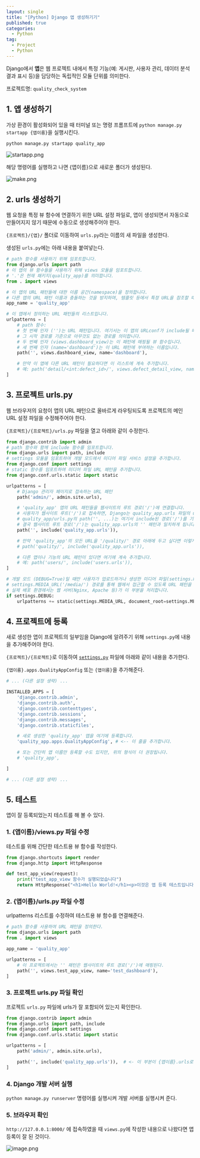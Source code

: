 ```yaml
---
layout: single
title: "[Python] Django 앱 생성하기기"
published: true
categories:
  - Python
tag:
  - Project
  - Python
---
```


Django에서 **앱**은 웹 프로젝트 내에서 특정 기능(예: 게시판, 사용자 관리, 데이터 분석 결과 표시 등)을 담당하는 독립적인 모듈 단위를 의미한다.

프로젝트명: `quality_check_system`

## 1. 앱 생성하기

가상 환경이 활성화되어 있을 때 터미널 또는 명령 프롬프트에 `python manage.py startapp {앱이름}`을 실행시킨다.

```python
python manage.py startapp quality_app
```

![startapp.png](startapp.png)

해당 명령어를 실행하고 나면 {앱이름}으로 새로운 폴더가 생성된다.

![make.png](make.png)

## 2. urls 생성하기

웹 요청을 특정 뷰 함수에 연결하기 위한 URL 설정 파일로, 앱이 생성되면서 자동으로 만들어지지 않기 때문에 수동으로 생성해주어야 한다.

`{프로젝트}/{앱}/` 폴더로 이동하여 `urls.py`라는 이름의 새 파일을 생성한다.

생성된 `urls.py`에는 아래 내용을 붙여넣는다.

```python
# path 함수를 사용하기 위해 임포트합니다.
from django.urls import path
# 이 앱의 뷰 함수들을 사용하기 위해 views 모듈을 임포트합니다.
# '.'은 현재 패키지(quality_app)를 의미합니다.
from . import views

# 이 앱의 URL 패턴들에 대한 이름 공간(namespace)을 정의합니다.
# 다른 앱의 URL 패턴 이름과 충돌하는 것을 방지하며, 템플릿 등에서 특정 URL을 참조할 때 유용합니다.
app_name = 'quality_app'

# 이 앱에서 정의하는 URL 패턴들의 리스트입니다.
urlpatterns = [
    # path 함수:
    # 첫 번째 인자 ('')는 URL 패턴입니다. 여기서는 이 앱의 URLconf가 include될 때
    # 그 시작 경로를 기준으로 아무것도 없는 경로를 의미합니다.
    # 두 번째 인자 (views.dashboard_view)는 이 패턴에 매핑될 뷰 함수입니다.
    # 세 번째 인자 (name='dashboard')는 이 URL 패턴에 부여하는 이름입니다.
    path('', views.dashboard_view, name='dashboard'),

    # 만약 이 앱에 다른 URL 패턴이 필요하다면 이 리스트에 계속 추가합니다.
    # 예: path('detail/<int:defect_id>/', views.defect_detail_view, name='detail'),
]

```

## 3. 프로젝트 urls.py

웹 브라우저의 요청이 앱의 URL 패턴으로 올바르게 라우팅되도록 프로젝트의 메인 URL 설정 파일을 수정해주어야 한다.

`{프로젝트}/{프로젝트}/urls.py` 파일을 열고 아래와 같이 수정한다.

```python
from django.contrib import admin
# path 함수와 함께 include 함수를 임포트합니다.
from django.urls import path, include
# settings 모듈을 임포트하여 개발 모드에서 미디어 파일 서비스 설정을 추가합니다.
from django.conf import settings
# static 함수를 임포트하여 미디어 파일 URL 패턴을 추가합니다.
from django.conf.urls.static import static

urlpatterns = [
    # Django 관리자 페이지로 접속하는 URL 패턴
    path('admin/', admin.site.urls),

    # 'quality_app' 앱의 URL 패턴들을 웹사이트의 루트 경로('/')에 연결합니다.
    # 사용자가 웹사이트 루트('/')로 접속하면, Django는 quality_app.urls 파일의 urlpatterns를 확인합니다.
    # quality_app/urls.py의 path('', ...)는 여기서 include된 경로('/')를 기준으로 다시 '' 이므로
    # 결국 웹사이트 루트 경로('/')는 quality_app.urls의 '' 패턴과 일치하게 됩니다.
    path('', include('quality_app.urls')),

    # 만약 'quality_app'의 모든 URL을 '/quality/' 경로 아래에 두고 싶다면 이렇게 합니다.
    # path('quality/', include('quality_app.urls')),

    # 다른 앱이나 기능의 URL 패턴이 있다면 여기에 계속 추가합니다.
    # 예: path('users/', include('users.urls')),
]

# 개발 모드 (DEBUG=True)일 때만 사용자가 업로드하거나 생성한 미디어 파일(settings.MEDIA_ROOT에 있는 파일)을
# settings.MEDIA_URL('/media/') 경로를 통해 웹에서 접근할 수 있도록 URL 패턴을 추가합니다.
# 실제 배포 환경에서는 웹 서버(Nginx, Apache 등)가 이 부분을 처리합니다.
if settings.DEBUG:
    urlpatterns += static(settings.MEDIA_URL, document_root=settings.MEDIA_ROOT)

```

## 4. 프로젝트에 등록

새로 생성한 앱이 프로젝트의 일부임을 Django에 알려주기 위해 `settings.py`에 내용을 추가해주어야 한다.

`{프로젝트}/{프로젝트}`로 이동하여 [`settings.py`](http://settings.py) 파일에 아래와 같이 내용을 추가한다.

`{앱이름}.apps.QualityAppConfig` 또는 `{앱이름}`을 추가해준다.

```python
# ... (다른 설정 생략) ...

INSTALLED_APPS = [
    'django.contrib.admin',
    'django.contrib.auth',
    'django.contrib.contenttypes',
    'django.contrib.sessions',
    'django.contrib.messages',
    'django.contrib.staticfiles',

    # 새로 생성한 'quality_app' 앱을 여기에 등록합니다.
    'quality_app.apps.QualityAppConfig', # <-- 이 줄을 추가합니다.

    # 또는 간단히 앱 이름만 등록할 수도 있지만, 위의 형식이 더 권장됩니다.
    # 'quality_app',

]

# ... (다른 설정 생략) ...

```

## 5. 테스트

앱이 잘 등록되었는지 테스트를 해 볼 수 있다.

### 1. {앱이름}/views.py 파일 수정

테스트를 위해 간단한 테스트용 뷰 함수를 작성한다.

```python
from django.shortcuts import render
from django.http import HttpResponse

def test_app_view(request):
    print("test_app_view 함수가 실행되었습니다")
    return HttpResponse("<h1>Hello World!</h1><p>이것은 앱 등록 테스트입니다.</p>")

```

### 2. {앱이름}/urls.py 파일 수정

urlpatterns 리스트를 수정하여 테스트용 뷰 함수를 연결해준다.

```python
# path 함수를 사용하여 URL 패턴을 정의한다.
from django.urls import path
from . import views

app_name = 'quality_app'

urlpatterns = [
    # 이 프로젝트에서는 '' 패턴은 웹사이트의 루트 경로('/')에 매핑된다.
    path('', views.test_app_view, name='test_dashboard'),
]
```

### 3. 프로젝트 urls.py 파일 확인

프로젝트 `urls.py` 파일에 urls가 잘 포함되어 있는지 확인한다.

```python
from django.contrib import admin
from django.urls import path, include
from django.conf import settings
from django.conf.urls.static import static

urlpatterns = [
    path('admin/', admin.site.urls),

    path('', include('quality_app.urls')),  # <- 이 부분이 {앱이름}.urls로 되어있는지 확인!
]

```

### 4. Django 개발 서버 실행

`python manage.py runserver`  명령어를 실행시켜 개발 서버를 실행시켜 준다.

### 5. 브라우저 확인

`http://127.0.0.1:8000/` 에 접속하였을 때 `views.py`에 작성한 내용으로 나왔다면 앱 등록이 잘 된 것이다.

![image.png](image.png)